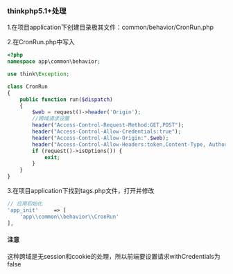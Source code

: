 ### thinkphp5.1+处理

1.在项目application下创建目录极其文件：common/behavior/CronRun.php

2.在CronRun.php中写入

```php
<?php
namespace app\common\behavior;

use think\Exception;

class CronRun
{
    public function run($dispatch)
    {
        $web = request()->header('Origin');
        //跨域请求设置
        header("Access-Control-Request-Method:GET,POST");
        header("Access-Control-Allow-Credentials:true");
        header("Access-Control-Allow-Origin:".$web);
        header("Access-Control-Allow-Headers:token,Content-Type, Authorization, Accept, Range, Origin,Token,Lang,lang");
        if (request()->isOptions()) {
            exit;
        }
    }
}
```

3.在项目application下找到tags.php文件，打开并修改

```php
// 应用初始化
'app_init'     => [
    'app\\common\\behavior\\CronRun'
],
```

#### 注意

这种跨域是无session和cookie的处理，所以前端要设置请求withCredentials为false

